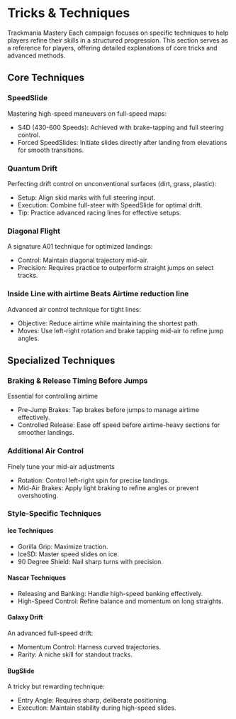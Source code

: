 # Tricks & Techniques

Trackmania Mastery
Each campaign focuses on specific techniques to help players refine their skills in a structured progression. This section serves as a reference for players, offering detailed explanations of core tricks and advanced methods.

## Core Techniques

### SpeedSlide
Mastering high-speed maneuvers on full-speed maps:
- S4D (430-600 Speeds): Achieved with brake-tapping and full steering control.
- Forced SpeedSlides: Initiate slides directly after landing from elevations for smooth transitions.

### Quantum Drift
Perfecting drift control on unconventional surfaces (dirt, grass, plastic):
- Setup: Align skid marks with full steering input.
- Execution: Combine full-steer with SpeedSlide for optimal drift.
- Tip: Practice advanced racing lines for effective setups.

### Diagonal Flight
A signature A01 technique for optimized landings:

- Control: Maintain diagonal trajectory mid-air.
- Precision: Requires practice to outperform straight jumps on select tracks.

### Inside Line with airtime Beats Airtime reduction line
Advanced air control technique for tight lines:

- Objective: Reduce airtime while maintaining the shortest path.
- Moves: Use left-right rotation and brake tapping mid-air to refine jump angles.

## Specialized Techniques

### Braking & Release Timing Before Jumps
Essential for controlling airtime

- Pre-Jump Brakes: Tap brakes before jumps to manage airtime effectively.
- Controlled Release: Ease off speed before airtime-heavy sections for smoother landings.

### Additional Air Control
Finely tune your mid-air adjustments

- Rotation: Control left-right spin for precise landings.
- Mid-Air Brakes: Apply light braking to refine angles or prevent overshooting.

### Style-Specific Techniques

#### Ice Techniques
- Gorilla Grip: Maximize traction.
- IceSD: Master speed slides on ice.
- 90 Degree Shield: Nail sharp turns with precision.

#### Nascar Techniques
- Releasing and Banking: Handle high-speed banking effectively.
- High-Speed Control: Refine balance and momentum on long straights.

#### Galaxy Drift
An advanced full-speed drift:
- Momentum Control: Harness curved trajectories.
- Rarity: A niche skill for standout tracks.

#### BugSlide
A tricky but rewarding technique:
- Entry Angle: Requires sharp, deliberate positioning.
- Execution: Maintain stability during high-speed slides.